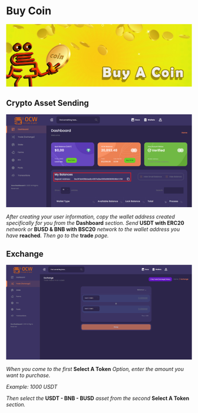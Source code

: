 # Buy Coin

![Please make sure that the crypto wallet addresses you send and withdraw from are correct.](<../.gitbook/assets/1415x475  - Banner- buy a coin (1).jpg>)

## Crypto Asset Sending



![](<../.gitbook/assets/1 (1).png>)

_After creating your user information, copy the wallet address created specifically for you from_ _the_ **Dashboard** _section. Send_ **USDT with ERC20** _network or_ **BUSD & BNB with BSC20** _network to the wallet address you have_ **reached**. _Then go to the_ **trade** _page._

## Exchange&#x20;

![](<../.gitbook/assets/2 (1) (1).png>)

_When you come to the first_ **Select A Token** _Option, enter the amount you want to purchase._

_Example: 1000 USDT_&#x20;

_Then select the_ **USDT - BNB - BUSD** _asset from the second_ **Select A Token** _section._

